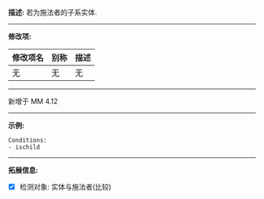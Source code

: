 **描述:** 若为施法者的子系实体.

---

**修改项:**

| 修改项名  | 别称           | 描述                      |
| --------- | -------------- | ------------------------- |
| 无 | 无 | 无 |

---

新增于 MM 4.12

---

**示例:**

```
Conditions:
- ischild
```

---

**拓展信息:**

- [x] 检测对象: 实体与施法者(比较)